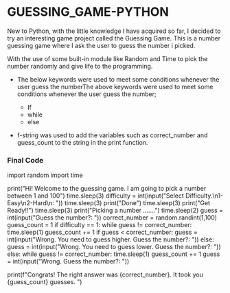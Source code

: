# GUESSING_GAME-PYTHON

New to Python, with the little knowledge I have acquired so far, I decided to try an interesting game project called the Guessing Game. This is a number guessing game where I ask the user to guess the number i picked.

With the use of some built-in module like Random and Time to pick the number randomly and give life to the programming. 

- The below keywords were used to meet some conditions whenever the user guess the numberThe above keywords were used to meet some conditions whenever the user guess the number;
     - If
     - while
     - else
       
- f-string was used to add the variables such as correct_number and guess_count to the string in the print function.


### Final Code
import random
import time

print("Hi! Welcome to the guessing game. I am going to pick a number between 1 and 100")
time.sleep(3)
difficulty = int(input("Select Difficulty.\n1-Easy\n2-Hard\n: "))
time.sleep(3)
print("Done")
time.sleep(3)
print("Get Ready!!")
time.sleep(3)
print("Picking a number .......")
time.sleep(2)
guess = int(input("Guess the number?: "))
correct_number = random.randint(1,100)
guess_count = 1
if difficulty == 1:
    while guess != correct_number:
        time.sleep(1)
        guess_count += 1
        if guess < correct_number:
            guess = int(input("Wrong. You need to guess higher. Guess the number?: "))
        else:
            guess = int(input("Wrong. You need to guess lower. Guess the number?: "))
else:
    while guess != correct_number:
        time.sleep(1)
        guess_count += 1
        guess = int(input("Wrong. Guess the number?: "))

print(f"Congrats! The right answer was {correct_number}. It took you {guess_count} guesses. ")

